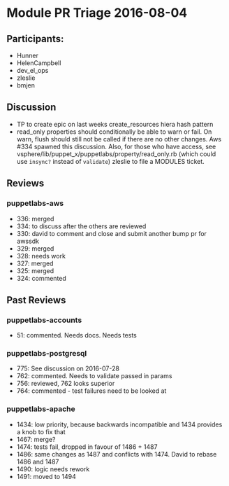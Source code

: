  # Module PR Triage 2016-08-04

## Participants:
* Hunner
* HelenCampbell
* dev_el_ops
* zleslie
* bmjen

## Discussion
* TP to create epic on last weeks create_resources hiera hash pattern
* read_only properties should conditionally be able to warn or fail. On warn, flush should still not be called if there are no other changes. Aws #334 spawned this discussion. Also, for those who have access, see vsphere/lib/puppet_x/puppetlabs/property/read_only.rb (which could use `insync?` instead of `validate`) zleslie to file a MODULES ticket.

## Reviews
### puppetlabs-aws
* 336: merged
* 334: to discuss after the others are reviewed
* 330: david to comment and close and submit another bump pr for awssdk
* 329: merged
* 328: needs work
* 327: merged
* 325: merged
* 324: commented


## Past Reviews
### puppetlabs-accounts
* 51: commented. Needs docs. Needs tests

### puppetlabs-postgresql
* 775: See discussion on 2016-07-28
* 762: commented. Needs to validate passed in params
* 756: reviewed, 762 looks superior
* 764: commented - test failures need to be looked at

### puppetlabs-apache
* 1434: low priority, because backwards incompatible and 1434 provides a knob to fix that
* 1467: merge?
* 1474: tests fail, dropped in favour of 1486 + 1487
* 1486: same changes as 1487 and conflicts with 1474. David to rebase 1486 and 1487
* 1490: logic needs rework
* 1491: moved to 1494

